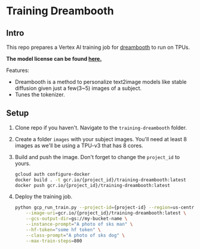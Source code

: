 # Training Dreambooth

## Intro

This repo prepares a Vertex AI training job for [dreambooth](https://github.com/huggingface/diffusers/tree/main/examples/dreambooth) to run on TPUs.

**The model license can be found [here.](https://github.com/CompVis/stable-diffusion/blob/main/LICENSE)**

Features:
- Dreambooth is a method to personalize text2image models like stable diffusion given just a few(3~5) images of a subject.
- Tunes the tokenizer.

## Setup

1. Clone repo if you haven't. Navigate to the `training-dreambooth` folder.
1. Create a folder `images` with your subject images. You'll need at least 8 images as we'll be using a TPU-v3 that has 8 cores.
1. Build and push the image. Don't forget to change the `project_id` to yours.

    ```bash
    gcloud auth configure-docker
    docker build . -t gcr.io/{project_id}/training-dreambooth:latest
    docker push gcr.io/{project_id}/training-dreambooth:latest
    ```

1. Deploy the training job.

    ```bash
    python gcp_run_train.py --project-id={project-id} --region=us-central1 \
        --image-uri=gcr.io/{project_id}/training-dreambooth:latest \
        --gcs-output-dir=gs://my-bucket-name \
        --instance-prompt="A photo of sks man" \
        --hf-token="some hf token" \
        --class-prompt="A photo of sks dog" \
        --max-train-steps=800
    ```